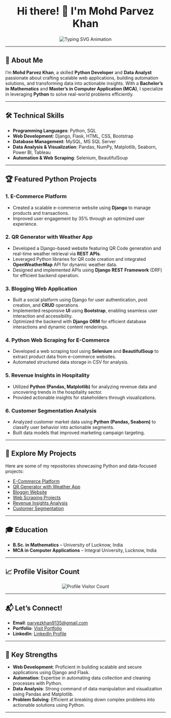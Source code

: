 <!-- Header Section -->
<h1 align="center" style="font-size: 32px;">Hi there! 👋 I'm Mohd Parvez Khan</h1>
<p align="center">
  <img 
    src="https://readme-typing-svg.herokuapp.com?color=F7B801&size=22&center=true&vCenter=true&width=700&lines=Welcome+to+My+Portfolio!;Python+Developer+and+Data+Analyst;Creating+Scalable+Web+and+Data+Solutions;Mastering+Data+Insights+with+Python" 
    alt="Typing SVG Animation" 
  />
</p>

---

## 🌟 About Me

I’m **Mohd Parvez Khan**, a skilled **Python Developer** and **Data Analyst** passionate about crafting scalable web applications, building automation solutions, and transforming data into actionable insights. With a **Bachelor’s in Mathematics** and **Master’s in Computer Application (MCA)**, I specialize in leveraging **Python** to solve real-world problems efficiently.

---

## 🛠️ Technical Skills

- **Programming Languages**: Python, SQL  
- **Web Development**: Django, Flask, HTML, CSS, Bootstrap  
- **Database Management**: MySQL, MS SQL Server  
- **Data Analysis & Visualization**: Pandas, NumPy, Matplotlib, Seaborn, Power BI, Tableau  
- **Automation & Web Scraping**: Selenium, BeautifulSoup  

---

## 🏆 Featured Python Projects

### **1. E-Commerce Platform**  
- Created a scalable e-commerce website using **Django** to manage products and transactions.
- Improved user engagement by 35% through an optimized user experience.

### **2. QR Generator with Weather App**  
- Developed a Django-based website featuring QR Code generation and real-time weather retrieval via **REST** **APIs**. 
- Leveraged Python libraries for QR code creation and integrated **OpenWeatherMap** API for dynamic weather data. 
- Designed and implemented APIs using **Django** **REST** **Framework** (DRF) for efficient backend operation. 

### **3. Blogging Web Application**  
- Built a social platform using Django for user authentication, post creation, and **CRUD** operations. 
- Implemented responsive **UI** using **Bootstrap**, enabling seamless user interaction and accessibility. 
- Optimized the backend with **Django** **ORM** for efficient database interactions and dynamic content renderings.

### **4. Python Web Scraping for E-Commerce**  
- Developed a web scraping tool using **Selenium** and **BeautifulSoup** to extract product data from e-commerce websites.
- Automated structured data storage in CSV for analysis.

### **5. Revenue Insights in Hospitality**  
- Utilized **Python (Pandas, Matplotlib)** for analyzing revenue data and uncovering trends in the hospitality sector.
- Provided actionable insights for stakeholders through visualizations.

### **6. Customer Segmentation Analysis**  
- Analyzed customer market data using **Python (Pandas, Seaborn)** to classify user behavior into actionable segments.
- Built data models that improved marketing campaign targeting.


---

## 📂 Explore My Projects

Here are some of my repositories showcasing Python and data-focused projects:  

- [E-Commerce Platform]([https://github.com/parvez-k0/Ecommerce-Website](https://github.com/parvez-k0/The-Fashion-Matrix-Ecommerce-Website)) 
- [QR Generator with Weather App]([https://github.com/parvez-k0/QR-Generator-with-weather-app](https://github.com/parvez-k0/QR_generator-Weather_app))  
- [Bloggin Website]([https://github.com/parvez-k0/Bloggin-website](https://github.com/parvez-k0/Blogging-Website))  
- [Web Scraping Projects]([https://github.com/parvez-k0/Web-Scraping](https://github.com/parvez-k0/WebScraping))  
- [Revenue Insights Analysis]([https://github.com/parvez-k0/Revenue-Insights](https://github.com/parvez-k0/Revenue-Insights-in-hospitality-domain))  
- [Customer Segmentation]([https://github.com/parvez-k0/Customer-Segmentation](https://github.com/parvez-k0/Customer-Segmentation))  

---

## 🎓 Education

- **B.Sc. in Mathematics** – University of Lucknow, India  
- **MCA in Computer Applications** – Integral University, Lucknow, India  

---

## 📈 Profile Visitor Count
<p align="center">
  <img src="https://profile-counter.glitch.me/{parvez-k0}/count.svg" alt="Profile Visitor Count" />
</p>

---

## 📬 Let’s Connect!

- **Email**: [parvezkhan9135@gmail.com](mailto:parvezkhan9135@gmail.com)  
- **Portfolio**: [Visit Portfolio](https://bit.ly/Parvez-khan-portfolio)  
- **LinkedIn**: [LinkedIn Profile](https://www.linkedin.com/in/parvez-khan10)  

---

## 💼 Key Strengths
- **Web Development**: Proficient in building scalable and secure applications using Django and Flask.  
- **Automation**: Expertise in automating data collection and cleaning processes with Python.  
- **Data Analysis**: Strong command of data manipulation and visualization using Pandas and Matplotlib.  
- **Problem Solving**: Efficient at breaking down complex problems into actionable solutions using Python.  

---

